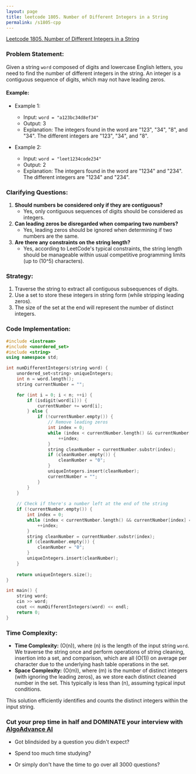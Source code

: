```yaml
---
layout: page
title: leetcode 1805. Number of Different Integers in a String
permalink: /s1805-cpp
---
```

[Leetcode 1805. Number of Different Integers in a String](https://algoadvance.github.io/algoadvance/l1805)
### Problem Statement:
Given a string `word` composed of digits and lowercase English letters, you need to find the number of different integers in the string. An integer is a contiguous sequence of digits, which may not have leading zeros.

#### Example:
- Example 1:
    - Input: `word = "a123bc34d8ef34"`
    - Output: 3
    - Explanation: The integers found in the word are "123", "34", "8", and "34". The different integers are "123", "34", and "8".

- Example 2:
    - Input: `word = "leet1234code234"`
    - Output: 2
    - Explanation: The integers found in the word are "1234" and "234". The different integers are "1234" and "234".

### Clarifying Questions:
1. **Should numbers be considered only if they are contiguous?**
   - Yes, only contiguous sequences of digits should be considered as integers.
2. **Can leading zeros be disregarded when comparing two numbers?**
   - Yes, leading zeros should be ignored when determining if two numbers are the same.
3. **Are there any constraints on the string length?**
   - Yes, according to LeetCode's typical constraints, the string length should be manageable within usual competitive programming limits (up to \(10^5\) characters).

### Strategy:
1. Traverse the string to extract all contiguous subsequences of digits.
2. Use a set to store these integers in string form (while stripping leading zeros).
3. The size of the set at the end will represent the number of distinct integers.

### Code Implementation:
```cpp
#include <iostream>
#include <unordered_set>
#include <string>
using namespace std;

int numDifferentIntegers(string word) {
    unordered_set<string> uniqueIntegers;
    int n = word.length();
    string currentNumber = "";

    for (int i = 0; i < n; ++i) {
        if (isdigit(word[i])) {
            currentNumber += word[i];
        } else {
            if (!currentNumber.empty()) {
                // Remove leading zeros
                int index = 0;
                while (index < currentNumber.length() && currentNumber[index] == '0') {
                    ++index;
                }
                string cleanNumber = currentNumber.substr(index);
                if (cleanNumber.empty()) {
                    cleanNumber = "0";
                }
                uniqueIntegers.insert(cleanNumber);
                currentNumber = "";
            }
        }
    }
    
    // Check if there's a number left at the end of the string
    if (!currentNumber.empty()) {
        int index = 0;
        while (index < currentNumber.length() && currentNumber[index] == '0') {
            ++index;
        }
        string cleanNumber = currentNumber.substr(index);
        if (cleanNumber.empty()) {
            cleanNumber = "0";
        }
        uniqueIntegers.insert(cleanNumber);
    }
    
    return uniqueIntegers.size();
}

int main() {
    string word;
    cin >> word;
    cout << numDifferentIntegers(word) << endl;
    return 0;
}
```

### Time Complexity:
- **Time Complexity:** \(O(n)\), where \(n\) is the length of the input string `word`. We traverse the string once and perform operations of string cleaning, insertion into a set, and comparison, which are all \(O(1)\) on average per character due to the underlying hash table operations in the set.
- **Space Complexity:** \(O(m)\), where \(m\) is the number of distinct integers (with ignoring the leading zeros), as we store each distinct cleaned number in the set. This typically is less than \(n\), assuming typical input conditions.

This solution efficiently identifies and counts the distinct integers within the input string.


### Cut your prep time in half and DOMINATE your interview with [AlgoAdvance AI](https://algoAdvance.com)

- Got blindsided by a question you didn't expect?

- Spend too much time studying?

- Or simply don't have the time to go over all 3000 questions?

